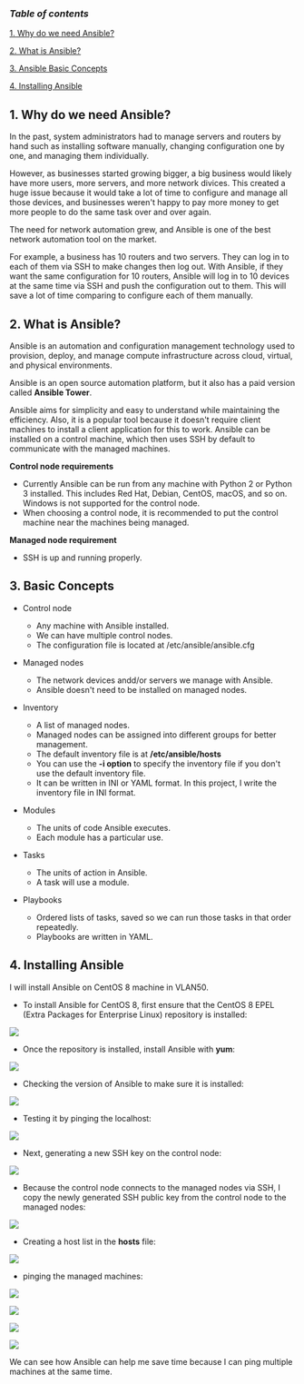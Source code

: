 ### ***Table of contents***

[1. Why do we need Ansible?](#1)

[2. What is Ansible?](#2)

[3. Ansible Basic Concepts](#3)

[4. Installing Ansible](#4)

<a name = '1'></a>
## 1. Why do we need Ansible?

In the past, system administrators had to manage servers and routers by hand such as installing software manually, changing configuration one by one, and managing them individually.  

However, as businesses started growing bigger, a big business would likely have more users, more servers, and more network divices. This created a huge issue because it would take a lot of time to configure and manage all those devices, and businesses weren't happy to pay more money to get more people to do the same task over and over again. 

The need for network automation grew, and Ansible is one of the best network automation tool on the market. 

For example, a business has 10 routers and two servers. They can log in to each of them via SSH to make changes then log out. With Ansible, if they want the same configuration for 10 routers, Ansible will log in to 10 devices at the same time via SSH and push the configuration out to them. This will save a lot of time comparing to configure each of them manually. 

<a name = '2'></a>
## 2. What is Ansible?

Ansible is an automation and configuration management technology used to provision, deploy, and manage compute infrastructure across cloud, virtual, and physical environments. 

Ansible is an open source automation platform, but it also has a paid version called **Ansible Tower**. 

Ansible aims for simplicity and easy to understand while maintaining the efficiency. Also, it is a popular tool because it doesn't require client machines to install a client application for this to work. Ansible can be installed on a control machine, which then uses SSH by default to communicate with the managed machines.

**Control node requirements**
* Currently Ansible can be run from any machine with Python 2 or Python 3 installed. This includes Red Hat, Debian, CentOS, macOS, and so on. Windows is not supported for the control node. 
* When choosing a control node, it is recommended to put the control machine near the machines being managed. 

**Managed node requirement**
* SSH is up and running properly. 

<a name = '3'></a>
## 3. Basic Concepts

* Control node
  * Any machine with Ansible installed.
  * We can have multiple control nodes.
  * The configuration file is located at /etc/ansible/ansible.cfg
  
* Managed nodes
  * The network devices andd/or servers we manage with Ansible.
  * Ansible doesn't need to be installed on managed nodes.
  
* Inventory
  * A list of managed nodes. 
  * Managed nodes can be assigned into different groups for better management. 
  * The default inventory file is at **/etc/ansible/hosts**
  * You can use the **-i option** to specify the inventory file if you don't use the default inventory file.
  * It can be written in INI or YAML format. In this project, I write the inventory file in INI format.
  
* Modules
  * The units of code Ansible executes.
  * Each module has a particular use.
  
* Tasks
  * The units of action in Ansible.
  * A task will use a module.
  
* Playbooks
  * Ordered lists of tasks, saved so we can run those tasks in that order repeatedly. 
  * Playbooks are written in YAML.

<a name = '4'></a>
## 4. Installing Ansible

I will install Ansible on CentOS 8 machine in VLAN50.
* To install Ansible for CentOS 8, first ensure that the CentOS 8 EPEL (Extra Packages for Enterprise Linux) repository is installed:

![](https://github.com/greenarrow2019/Ansible-Network-Automation/blob/master/Ansible/images/4.png)

* Once the repository is installed, install Ansible with **yum**:

![](https://github.com/greenarrow2019/Ansible-Network-Automation/blob/master/Ansible/images/1.png)

* Checking the version of Ansible to make sure it is installed:

![](https://github.com/greenarrow2019/Ansible-Network-Automation/blob/master/Ansible/images/2.png)

* Testing it by pinging the localhost:

![](https://github.com/greenarrow2019/Ansible-Network-Automation/blob/master/Ansible/images/3.png)

* Next, generating a new SSH key on the control node:

![](https://github.com/greenarrow2019/Ansible-Network-Automation/blob/master/Ansible/images/5.png)

* Because the control node connects to the managed nodes via SSH, I copy the newly generated SSH public key from the control node to the managed nodes:

![](https://github.com/greenarrow2019/Ansible-Network-Automation/blob/master/Ansible/images/6.png)

* Creating a host list in the **hosts** file:

![](https://github.com/greenarrow2019/Ansible-Network-Automation/blob/master/Ansible/images/8.png)

* pinging the managed machines:

![](https://github.com/greenarrow2019/Ansible-Network-Automation/blob/master/Ansible/images/7.png)

![](https://github.com/greenarrow2019/Ansible-Network-Automation/blob/master/Ansible/images/9.png)

![](https://github.com/greenarrow2019/Ansible-Network-Automation/blob/master/Ansible/images/11.png)

![](https://github.com/greenarrow2019/Ansible-Network-Automation/blob/master/Ansible/images/10.png)

We can see how Ansible can help me save time because I can ping multiple machines at the same time. 

